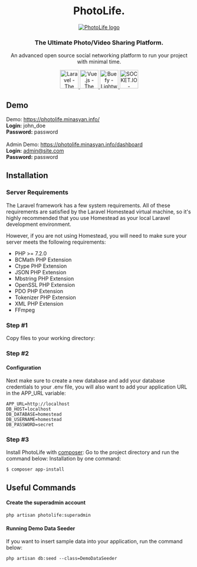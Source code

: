 <h1 align="center">PhotoLife.</h3>

<p align="center">
  <a href="https://photolife.minasyan.info/">
    <img src="https://i.imgur.com/QBa9HAJ.jpg" alt="PhotoLife logo" />
  </a>
</p>

<h3 align="center">The Ultimate Photo/Video Sharing Platform.</h3>
<p align="center">An advanced open source social networking platform to run your project with minimal time.</p>

<p align="center">
  <a href="https://laravel.com/">
    <img src="https://laravel.com/img/logomark.min.svg" height="50" alt="Laravel - The PHP Framework For Web Artisans" />
  </a>
     <a href="https://vuejs.org/">
    <img src="https://vuejs.org/images/logo.png" height="50" alt="Vue.js - The ProgressiveJavaScript Framework" />
  </a>
    <a href="https://buefy.org/">
    <img src="https://buefy.org/static/img/buefy.1d65c18.png" height="50" alt="Buefy - Lightweight UI components for Vue.js based on Bulma" />
  </a>
    <a href="https://socket.io/">
    <img src="https://socket.io/css/images/logo.svg" height="50" alt="SOCKET.IO - FEATURING THE FASTEST AND MOST RELIABLE REAL-TIME ENGINE" />
  </a>
</p>

## Demo
Demo: https://photolife.minasyan.info/ <br/>
<strong>Login:</strong> john_doe <br/>
<strong>Password:</strong> password
<br /><br />
Admin Demo: https://photolife.minasyan.info/dashboard <br/>
<strong>Login:</strong> admin@site.com <br/>
<strong>Password:</strong> password

## Installation

### Server Requirements
The Laravel framework has a few system requirements. All of these requirements are satisfied by the Laravel Homestead virtual machine, so it's highly recommended that you use Homestead as your local Laravel development environment.

However, if you are not using Homestead, you will need to make sure your server meets the following requirements:

- PHP >= 7.2.0
- BCMath PHP Extension
- Ctype PHP Extension
- JSON PHP Extension
- Mbstring PHP Extension
- OpenSSL PHP Extension
- PDO PHP Extension
- Tokenizer PHP Extension
- XML PHP Extension
- FFmpeg

### Step #1
Copy files to your working directory:

### Step #2
#### Configuration
Next make sure to create a new database and add your database credentials to your .env file, you will also want to add your application URL in the APP_URL variable:
```
APP_URL=http://localhost
DB_HOST=localhost
DB_DATABASE=homestead
DB_USERNAME=homestead
DB_PASSWORD=secret
```

### Step #3
Install PhotoLife with [composer](https://getcomposer.org/doc/00-intro.md):
Go to the project directory and run the command below:
Installation by one command:
```
$ composer app-install
```

## Useful Commands
#### Create the superadmin account
```
php artisan photolife:superadmin
```

#### Running Demo Data Seeder
If you want to insert sample data into your application, run the command below:
```
php artisan db:seed --class=DemoDataSeeder
```
